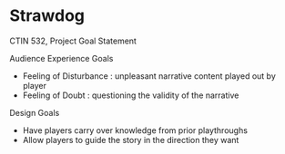 # Strawdog
CTIN 532, Project Goal Statement

Audience Experience Goals
 - Feeling of Disturbance
   : unpleasant narrative content played out by player
 - Feeling of Doubt
   : questioning the validity of the narrative
   
Design Goals
 - Have players carry over knowledge from prior playthroughs
 - Allow players to guide the story in the direction they want
